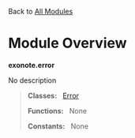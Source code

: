 Back to [All Modules](https://github.com/pyrustic/blob/master/docs/modules/README.md#readme)

# Module Overview

**exonote.error**
 
No description

> **Classes:** &nbsp; [Error](https://github.com/pyrustic/blob/master/docs/modules/content/exonote.error/content/classes/Error.md#class-error)
>
> **Functions:** &nbsp; None
>
> **Constants:** &nbsp; None
